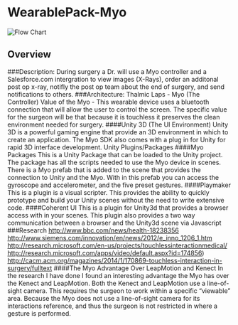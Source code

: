 WearablePack-Myo
================
![Flow Chart](https://cloud.githubusercontent.com/assets/6456976/3211270/82bf990c-ef0c-11e3-88f0-d9a2f4834aad.png)

## Overview
###Description:
During surgery a Dr. will use a Myo controller and a Salesforce.com intergration to view images (X-Rays), order an additonal post op x-ray,  notifly the post op team about the end of surgery, and send notifications to others.
###Architecture:
Thalmic Laps - Myo (The Controller)
Value of the Myo - This wearable device uses a bluetooth connection that will allow the user to control the screen.  The specific value for the surgeon will be that because it is touchless it preserves the clean environment needed for surgery.
####Unity 3D (The UI Environment)
Unity 3D is a powerful gaming engine that provide an 3D environment in which to create an application.  The Myo SDK also comes with a plug in for Unity for rapid 3D interface development.
Unity Plugins/Packages
####Myo Packages
This is a Unity Package that can be loaded to the Unity project.  The package has all the scripts needed to use the Myo device in scenes.  There is a Myo prefab that is added to the scene that provides the connection to Unity and the Myo.  With in this prefab you can access the gyroscope and accelerometer, and the five preset gestures.
####Playmaker
This is a plugin is a visual scripter.  This provides the ability to quickly prototype and build your Unity scenes without the need to write extensive code.
####Coherent UI
This is a plugin for Unity3d that provides a browser access with in your scenes.  This plugin also provides a two way communication between a browser and the Unity3d scene via Javascript
###Research
http://www.bbc.com/news/health-18238356
http://www.siemens.com/innovation/en/news/2012/e_inno_1206_1.htm
http://research.microsoft.com/en-us/projects/touchlessinteractionmedical/
http://research.microsoft.com/apps/video/default.aspx?id=174856)
http://cacm.acm.org/magazines/2014/1/170869-touchless-interaction-in-surgery/fulltext
####The Myo Advantage Over LeapMotion and Kenect
In the research I have done I found an interesting advantage the Myo has over the Kenect and LeapMotion.  Both the Kenect and LeapMotion use a line-of-sight camera.  This requires the surgeon to work within a specific “viewable” area.  Because the Myo does not use a line-of-sight camera for its interactions reference, and thus the surgeon is not restricted in where a gesture is performed. 

